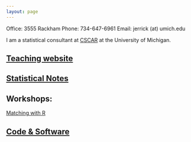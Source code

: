 ```yaml
---
layout: page
---
```



Office: 3555 Rackham
Phone: 734-647-6961
Email: jerrick (at) umich.edu

I am a statistical consultant at [CSCAR](http://cscar.research.umich.edu/) at the University of Michigan.

## [Teaching website](http://dept.stat.lsa.umich.edu/~jerrick/)

## [Statistical Notes](http://errickson.net/stats-notes/index.html)

## Workshops:

[Matching with R](https://josherrickson.github.io/workshop-matching-slides/index.html)

## [Code & Software](code.html)

